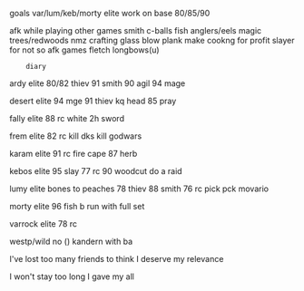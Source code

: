 goals
var/lum/keb/morty elite
work on base 80/85/90



afk while playing other games
	smith c-balls
	fish anglers/eels
	magic trees/redwoods
	nmz
	crafting glass blow
	plank make
	cookng for profit
	slayer for not so afk games
	fletch longbows(u)

		diary
ardy elite
	80/82 thiev
	91 smith
	90 agil
	94 mage

desert elite
	94 mge
	91 thiev
	kq head
	85 pray

fally elite
	88 rc
	white 2h sword

frem elite
	82 rc
	kill dks
	kill godwars

karam elite
	91 rc
	fire cape
	87 herb

kebos elite
	95 slay
	77 rc
	90 woodcut
	do a raid

lumy elite
	bones to peaches
	78 thiev
	88 smith
	76 rc
	pick pck movario

morty elite
	96 fish
	b run with full set

varrock elite
	78 rc
  
westp/wild no () kandern with ba


I've lost too many friends to think I deserve my relevance

I won't stay too long
I gave my all
